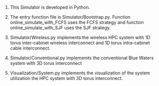 1. This Simulator is developed in Python.

2. The entry function file is Simulator/Bootstrap.py.
   Function online_simulate_with_FCFS uses the FCFS strategy and function online_simulate_with_SJF
   uses the SJF strategy.

3. Simulator/Wireless.py implements the wireless HPC system with 1D torus inter-cabinet wireless interconnect and 1D torus intra-cabinet cable interconnect.

4. Simulator/Conventional.py implememts the conventional Blue Waters system with 3D torus interconnect

5. Visualization/System.py implements the visualization of the system utilization the HPC system with 3D torus interconnect.

